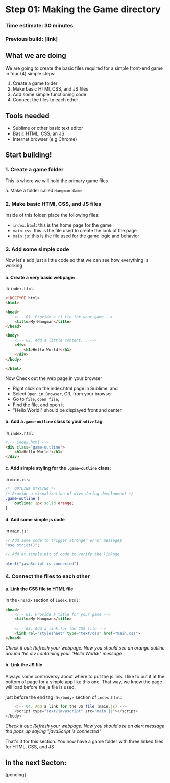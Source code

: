# Step 01:  Making the Game directory
### Time estimate:  30 minutes
### Previous build: [link]

## What we are doing
We are going to create the basic files required for a simple front-end game in four (4) simple steps:

1. Create a game folder
2. Make basic HTMl, CSS, and JS files
3. Add some simple functioning code
4. Connect the files to each other

## Tools needed
- Sublime or other basic text editor
- Basic HTML, CSS, an JS
- Internet browser (e.g Chrome)

## Start building!

### 1. Create a game folder

This is where we will hold the primary game files

a. Make a folder called `Hangman-Game`

### 2. Make basic HTMl, CSS, and JS files
	
Inside of this folder, place the following files:

  - `index.html`: this is the home page for the game
  - `main.css`: this is the file used to create the look of the page
  - `main.js`: this is the file used for the game logic and behavior

### 3. Add some simple code

Now let's add just a little code so that we can see how everything is working

#### a. Create a very basic webpage:

in `index.html`:

```html
<!DOCTYPE html>
<html>

<head>
	<!-- 01. Provide a ti tle for your game -->
	<title>My-Hangman</title>
</head>

<body>
	<!-- 02. Add a little content... -->
	<div>
		<h1>Hello World!</h1>
	</div>
</body>

</html>
```

Now Check out the web page in your browser

- Right click on the index.html page in Sublime, and 
- Select `Open in Browser`, OR, from your browser
- Go to `file`, `open file`, 
- Find the file, and open it
- "Hello World!" should be displayed front and center

#### b. Add a`.game-outline` class to your `<div>` tag

in `index.html`:

```html
<!-- index.html -->
<div class="game-outline">
	<h1>Hello World!</h1>
</div>
```
#### c. Add simple styling for the `.game-outline` class:

in `main.css`:

```css
/*  OUTLINE STYLING */
/* Provide a visualization of divs during development */
.game-outline {
	outline: 1px solid orange;
}
```

#### d. Add some simple js code

in `main.js`:

```javascript
// Add some code to trigger stronger error messages
"use strict()";

// Add at simple bit of code to verify the linkage

alert("javaScript is connected")
```

### 4. Connect the files to each other

#### a. Link the CSS file to HTML file

in the `<head>` section of `index.html`:

```html
<head>
	<!-- 01. Provide a title for your game -->
	<title>My-Hangman</title>
	
	<!-- 03. Add a link for the CSS file -->
	<link rel="stylesheet" type="text/css" href="main.css">
</head>
```
*Check it out: Refresh your webpage. Now you should see an orange outline around the div containing your "Hello World!" message*

#### b. Link the JS file

Always some controversy about where to put the js link.  I like to put it at the bottom of page for a simple app like this one.  That way, we know the page will load before the js file is used.

just before the end tag in`</body>` section of `index.html`:

```javascript
	<!-- 04. Add a link for the JS file (main.js) -->
	<script type="text/javascript" src="main.js"></script>
</body>
```
*Check it out: Refresh your webpage. Now you should see an alert message tha pops up saying "javaScript is connected"*

That's it for this section.  You now have a game folder with three linked files for HTML, CSS, and JS

## In the next Secton:

[pending]

